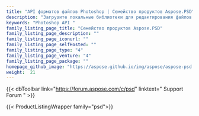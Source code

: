 ```yaml
---
title: "API форматов файлов Photoshop | Семейство продуктов Aspose.PSD"
description: "Загрузите локальные библиотеки для редактирования файлов Photoshop и обновления свойств слоев, добавления водяных знаков, поворота, масштабирования, отражения, обрезки, сглаживания, преобразования растра."
keywords: "Photoshop API "
family_listing_page_title: "Семейство продуктов Aspose.PSD"
family_listing_page_description: ""
family_listing_page_iconurl: ""
family_listing_page_selfHosted: ""
family_listing_page_type: "4"
family_listing_page_venture: "4"
family_listing_page_package: ""
homepage_github_image: "https://aspose.github.io/img/aspose/aspose-psd.png"
weight:  21
---
```


{{< dbToolbar link="https://forum.aspose.com/c/psd" linktext=" Support Forum " >}}

{{< ProductListingWrapper family="psd">}}

